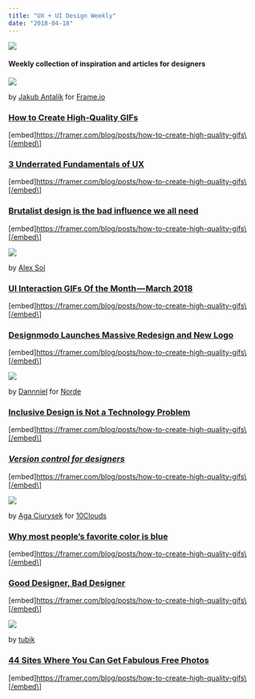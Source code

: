 ```yaml
---
title: "UX + UI Design Weekly"
date: "2018-04-18"
---
```


![](http://www.xn--lhteenlahti-l8a.fi/wp-content/uploads/2018/09/87f14-1-plqi_nirnebu1c94zt7ag.jpeg)

#### Weekly collection of inspiration and articles for designers

[![](http://www.xn--lhteenlahti-l8a.fi/wp-content/uploads/2018/09/aa4ea-1rdiqmieyriaiop5kf_foaw.gif)](https://dribbble.com/shots/4460706-Drag-Drop-upload-concept)

by [Jakub Antalík](https://dribbble.com/antalik) for [Frame.io](https://dribbble.com/frameio)

### [**How to Create High-Quality GIFs**](https://framer.com/blog/posts/how-to-create-high-quality-gifs "https://framer.com/blog/posts/how-to-create-high-quality-gifs")

\[embed\]https://framer.com/blog/posts/how-to-create-high-quality-gifs\[/embed\]

### [**3 Underrated Fundamentals of UX**](https://www.appcues.com/blog/ux-fundamentals "https://www.appcues.com/blog/ux-fundamentals")

\[embed\]https://framer.com/blog/posts/how-to-create-high-quality-gifs\[/embed\]

### [**Brutalist design is the bad influence we all need**](https://www.imaginarycloud.com/blog/why-we-need-web-brutalism/ "https://www.imaginarycloud.com/blog/why-we-need-web-brutalism/")

\[embed\]https://framer.com/blog/posts/how-to-create-high-quality-gifs\[/embed\]

[![](http://www.xn--lhteenlahti-l8a.fi/wp-content/uploads/2018/09/67ead-1g_sb1vbtuzf_orluj7v5ig.gif)](https://dribbble.com/shots/4453140-Car-dashboard-motion-exploration)

by [Alex Sol](https://dribbble.com/alexsol)

### [**UI Interaction GIFs Of the Month — March 2018**](https://medium.com/collect-ui-design-ui-ux-inspiration-blog/ui-interaction-gifs-of-the-month-march-2018-d0484226e43f "https://medium.com/collect-ui-design-ui-ux-inspiration-blog/ui-interaction-gifs-of-the-month-march-2018-d0484226e43f")

\[embed\]https://framer.com/blog/posts/how-to-create-high-quality-gifs\[/embed\]

### [**Designmodo Launches Massive Redesign and New Logo**](https://medium.com/@designmodo/designmodo-launches-massive-redesign-and-new-logo-3e359ab3884 "https://medium.com/@designmodo/designmodo-launches-massive-redesign-and-new-logo-3e359ab3884")

\[embed\]https://framer.com/blog/posts/how-to-create-high-quality-gifs\[/embed\]

[![](http://www.xn--lhteenlahti-l8a.fi/wp-content/uploads/2018/09/ed90c-1-yuszdpbxbbjgbdvni4vma.gif)](https://dribbble.com/shots/4482172-Yoga-App-Menu-Concept)

by [Dannniel](https://dribbble.com/dannniel) for [Norde](https://dribbble.com/norde)

### [**Inclusive Design is Not a Technology Problem**](https://medium.com/mule-design/mule-newsletter-2-bc32cb9684e5 "https://medium.com/mule-design/mule-newsletter-2-bc32cb9684e5")

\[embed\]https://framer.com/blog/posts/how-to-create-high-quality-gifs\[/embed\]

### [_Version control for designers_](https://plantapp.io/new-plugin "https://plantapp.io/new-plugin")

\[embed\]https://framer.com/blog/posts/how-to-create-high-quality-gifs\[/embed\]

[![](http://www.xn--lhteenlahti-l8a.fi/wp-content/uploads/2018/09/05d90-1kgxbnuichyz2wxhgkk6u-w.gif)](https://dribbble.com/shots/4460793-10C-Books-Animation)

by [Aga Ciurysek](https://dribbble.com/agaciurysek) for [10Clouds](https://dribbble.com/10Clouds)

### [**Why most people’s favorite color is blue**](https://medium.com/@alexgabrielioana/why-most-peoples-favorite-color-is-blue-bd84fc4e4dfb "https://medium.com/@alexgabrielioana/why-most-peoples-favorite-color-is-blue-bd84fc4e4dfb")

\[embed\]https://framer.com/blog/posts/how-to-create-high-quality-gifs\[/embed\]

### [**Good Designer, Bad Designer**](http://bit.ly/lastLinkP)

\[embed\]https://framer.com/blog/posts/how-to-create-high-quality-gifs\[/embed\]

[![](http://www.xn--lhteenlahti-l8a.fi/wp-content/uploads/2018/09/ccfe7-1v3lbisqq4o0ozqdreoyreq.gif)](https://dribbble.com/shots/4455975-Finance-App-Interactions)

by [tubik](https://dribbble.com/Tubik)

### [**44 Sites Where You Can Get Fabulous Free Photos**](https://writingcooperative.com/44-sites-where-you-can-get-fabulous-free-photos-86838e545a2c "https://writingcooperative.com/44-sites-where-you-can-get-fabulous-free-photos-86838e545a2c")

\[embed\]https://framer.com/blog/posts/how-to-create-high-quality-gifs\[/embed\]
